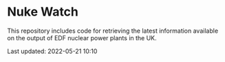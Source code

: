 # Nuke Watch

This repository includes code for retrieving the latest information available on the output of EDF nuclear power plants in the UK.

Last updated: 2022-05-21 10:10